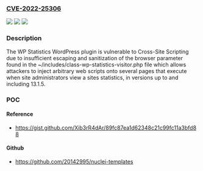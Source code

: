 ### [CVE-2022-25306](https://cve.mitre.org/cgi-bin/cvename.cgi?name=CVE-2022-25306)
![](https://img.shields.io/static/v1?label=Product&message=WP%20Statistics&color=blue)
![](https://img.shields.io/static/v1?label=Version&message=13.1.5%3C%3D%2013.1.5%20&color=brighgreen)
![](https://img.shields.io/static/v1?label=Vulnerability&message=CWE-79%20Cross-site%20Scripting%20(XSS)&color=brighgreen)

### Description

The WP Statistics WordPress plugin is vulnerable to Cross-Site Scripting due to insufficient escaping and sanitization of the browser parameter found in the ~/includes/class-wp-statistics-visitor.php file which allows attackers to inject arbitrary web scripts onto several pages that execute when site administrators view a sites statistics, in versions up to and including 13.1.5.

### POC

#### Reference
- https://gist.github.com/Xib3rR4dAr/89fc87ea1d62348c21c99fc11a3bfd88

#### Github
- https://github.com/20142995/nuclei-templates

